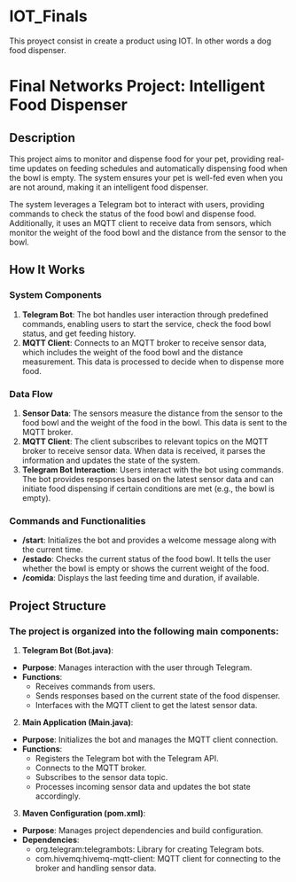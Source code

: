 # IOT_Finals
This proyect consist in create a product using IOT. In other words a dog food dispenser. 

# Final Networks Project: Intelligent Food Dispenser

## Description
This project aims to monitor and dispense food for your pet, providing real-time updates on feeding schedules and automatically dispensing food when the bowl is empty. The system ensures your pet is well-fed even when you are not around, making it an intelligent food dispenser.

The system leverages a Telegram bot to interact with users, providing commands to check the status of the food bowl and dispense food. Additionally, it uses an MQTT client to receive data from sensors, which monitor the weight of the food bowl and the distance from the sensor to the bowl.

## How It Works
### System Components
1. **Telegram Bot**: The bot handles user interaction through predefined commands, enabling users to start the service, check the food bowl status, and get feeding history.
2. **MQTT Client**: Connects to an MQTT broker to receive sensor data, which includes the weight of the food bowl and the distance measurement. This data is processed to decide when to dispense more food.

### Data Flow
1. **Sensor Data**: The sensors measure the distance from the sensor to the food bowl and the weight of the food in the bowl. This data is sent to the MQTT broker.
2. **MQTT Client**: The client subscribes to relevant topics on the MQTT broker to receive sensor data. When data is received, it parses the information and updates the state of the system.
3. **Telegram Bot Interaction**: Users interact with the bot using commands. The bot provides responses based on the latest sensor data and can initiate food dispensing if certain conditions are met (e.g., the bowl is empty).

### Commands and Functionalities
- **/start**: Initializes the bot and provides a welcome message along with the current time.
- **/estado**: Checks the current status of the food bowl. It tells the user whether the bowl is empty or shows the current weight of the food.
- **/comida**: Displays the last feeding time and duration, if available.


## Project Structure
### The project is organized into the following main components:

1. **Telegram Bot (Bot.java)**:
- **Purpose**: Manages interaction with the user through Telegram.
- **Functions**:
  - Receives commands from users.
  - Sends responses based on the current state of the food dispenser.
  - Interfaces with the MQTT client to get the latest sensor data.

  
2. **Main Application (Main.java)**:
- **Purpose**: Initializes the bot and manages the MQTT client connection.
- **Functions**:
    - Registers the Telegram bot with the Telegram API.
    - Connects to the MQTT broker.
    - Subscribes to the sensor data topic.
    - Processes incoming sensor data and updates the bot state accordingly.

  
3. **Maven Configuration (pom.xml)**:
- **Purpose**: Manages project dependencies and build configuration.
- **Dependencies**:
  - org.telegram:telegrambots: Library for creating Telegram bots.
  - com.hivemq:hivemq-mqtt-client: MQTT client for connecting to the broker and handling sensor data.



